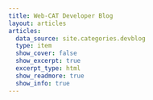 ```yaml
---
title: Web-CAT Developer Blog
layout: articles
articles:
  data_source: site.categories.devblog
  type: item
  show_cover: false
  show_excerpt: true
  excerpt_type: html
  show_readmore: true
  show_info: true
---
```

